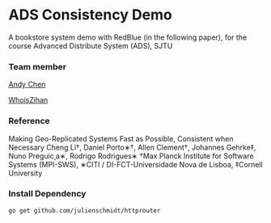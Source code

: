 # ADS Consistency Demo
A bookstore system demo with RedBlue (in the following paper), for the course Advanced Distribute System (ADS), SJTU

### Team member
[Andy Chen](https://github.com/kaichiasjtu)

[WhoisZihan](https://github.com/WhoisZihan)

### Reference
Making Geo-Replicated Systems Fast as Possible, Consistent when Necessary
Cheng Li†, Daniel Porto∗†, Allen Clement†, Johannes Gehrke‡, Nuno Preguic¸a∗, Rodrigo Rodrigues∗
†Max Planck Institute for Software Systems (MPI-SWS), ∗CITI / DI-FCT-Universidade Nova de Lisboa, ‡Cornell University

### Install Dependency
```
go get github.com/julienschmidt/httprouter
```
